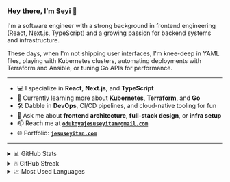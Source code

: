 ### Hey there, I’m Seyi 👋

<p>
I'm a software engineer with a strong background in frontend engineering (React, Next.js, TypeScript) and a growing passion for backend systems and infrastructure.
</p>

<p>
These days, when I'm not shipping user interfaces, I'm knee-deep in YAML files, playing with Kubernetes clusters, automating deployments with Terraform and Ansible, or tuning Go APIs for performance.
</p>

---

- 💻  I specialize in **React**, **Next.js**, and **TypeScript**
- 🧠  Currently learning more about **Kubernetes**, **Terraform**, and **Go**
- 🛠️  Dabble in **DevOps**, CI/CD pipelines, and cloud-native tooling for fun
- 💬  Ask me about **frontend architecture**, **full-stack design**, or **infra setup**
- 📫  Reach me at **[`odukoyajesuseyitan@gmail.com`](mailto:odukoyajesuseyitan@gmail.com)**
- 🌐  Portfolio: **[`jesuseyitan.com`](https://jesuseyitan.com)**

---

<div>
<details>
  <summary>📊 GitHub Stats</summary>

  <img align="center" alt="Seyi's GitHub Stats" src="https://github-readme-stats.codestackr.vercel.app/api?username=setoryz&show_icons=true&hide_border=true" />

</details>
</div>

<div>
<details>
  <summary>🔥 GitHub Streak</summary>
  <p><img align="center" src="https://github-readme-streak-stats.herokuapp.com/?user=setoryz&" alt="setoryz" /></p>
</details>
</div>

<div>
<details>
  <summary>📈 Most Used Languages</summary>
  <p><img align="center" src="https://github-readme-stats.vercel.app/api/top-langs?username=setoryz&show_icons=true&locale=en&layout=compact" alt="setoryz" /></p>
</details>
</div>
